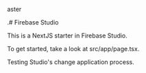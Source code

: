 aster

.# Firebase Studio

This is a NextJS starter in Firebase Studio.

To get started, take a look at src/app/page.tsx.

Testing Studio's change application process.
